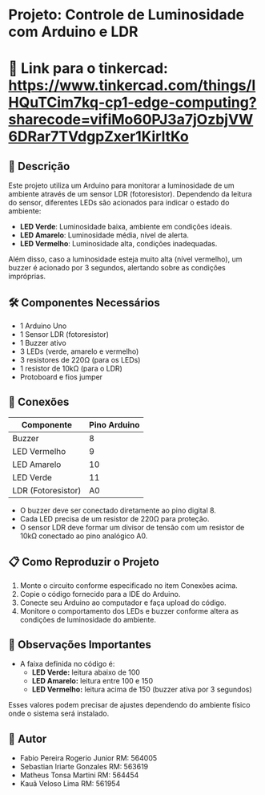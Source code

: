 # Projeto: Controle de Luminosidade com Arduino e LDR

# 🔗 Link para o tinkercad: https://www.tinkercad.com/things/lHQuTCim7kq-cp1-edge-computing?sharecode=vifiMo60PJ3a7jOzbjVW6DRar7TVdgpZxer1KirltKo

## 📌 Descrição

Este projeto utiliza um Arduino para monitorar a luminosidade de um ambiente através de um sensor LDR (fotoresistor). Dependendo da leitura do sensor, diferentes LEDs são acionados para indicar o estado do ambiente:

- **LED Verde**: Luminosidade baixa, ambiente em condições ideais.
- **LED Amarelo**: Luminosidade média, nível de alerta.
- **LED Vermelho**: Luminosidade alta, condições inadequadas.

Além disso, caso a luminosidade esteja muito alta (nível vermelho), um buzzer é acionado por 3 segundos, alertando sobre as condições impróprias.

## 🛠️ Componentes Necessários

- 1 Arduino Uno
- 1 Sensor LDR (fotoresistor)
- 1 Buzzer ativo
- 3 LEDs (verde, amarelo e vermelho)
- 3 resistores de 220Ω (para os LEDs)
- 1 resistor de 10kΩ (para o LDR)
- Protoboard e fios jumper

## 🔧 Conexões

| Componente      | Pino Arduino |
|-----------------|--------------|
| Buzzer          | 8            |
| LED Vermelho    | 9            |
| LED Amarelo     | 10           |
| LED Verde       | 11           |
| LDR (Fotoresistor)| A0         |

- O buzzer deve ser conectado diretamente ao pino digital 8.
- Cada LED precisa de um resistor de 220Ω para proteção.
- O sensor LDR deve formar um divisor de tensão com um resistor de 10kΩ conectado ao pino analógico A0.

## 📋 Como Reproduzir o Projeto

1. Monte o circuito conforme especificado no item Conexões acima.
2. Copie o código fornecido para a IDE do Arduino.
3. Conecte seu Arduino ao computador e faça upload do código.
4. Monitore o comportamento dos LEDs e buzzer conforme altera as condições de luminosidade do ambiente.

## 📌 Observações Importantes

- A faixa definida no código é:
  - **LED Verde:** leitura abaixo de 100
  - **LED Amarelo:** leitura entre 100 e 150
  - **LED Vermelho:** leitura acima de 150 (buzzer ativa por 3 segundos)

Esses valores podem precisar de ajustes dependendo do ambiente físico onde o sistema será instalado.

## 🚀 Autor

- Fabio Pereira Rogerio Junior RM: 564005
- Sebastian Iriarte Gonzales RM: 563619
- Matheus Tonsa Martini RM: 564454
- Kauã Veloso Lima RM: 561954
